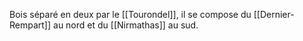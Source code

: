 Bois séparé en deux par le [[Tourondel]], il se compose du [[Dernier-Rempart]] au nord et du [[Nirmathas]] au sud.